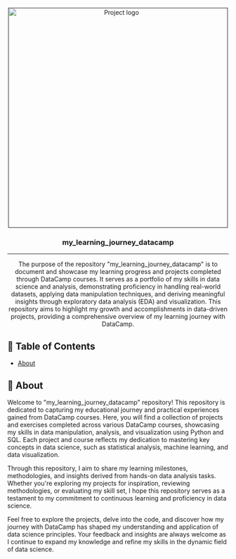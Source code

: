 <p align="center">
  <a href="" rel="noopener">
 <img height=500px width=500px src="https://i.imgur.com/D7C4xS7.png" alt="Project logo"></a>
</p>

<h3 align="center">my_learning_journey_datacamp</h3>

<div align="center">


</div>

---

<p align="center"> The purpose of the repository "my_learning_journey_datacamp" is to document and showcase my learning progress and projects completed through DataCamp courses. It serves as a portfolio of my skills in data science and analysis, demonstrating proficiency in handling real-world datasets, applying data manipulation techniques, and deriving meaningful insights through exploratory data analysis (EDA) and visualization. This repository aims to highlight my growth and accomplishments in data-driven projects, providing a comprehensive overview of my learning journey with DataCamp.
    <br> 
</p>

## 📝 Table of Contents

- [About](#about)


## 🧐 About <a name = "about"></a>

Welcome to "my_learning_journey_datacamp" repository! This repository is dedicated to capturing my educational journey and practical experiences gained from DataCamp courses. Here, you will find a collection of projects and exercises completed across various DataCamp courses, showcasing my skills in data manipulation, analysis, and visualization using Python and SQL. Each project and course reflects my dedication to mastering key concepts in data science, such as statistical analysis, machine learning, and data visualization.

Through this repository, I aim to share my learning milestones, methodologies, and insights derived from hands-on data analysis tasks. Whether you're exploring my projects for inspiration, reviewing methodologies, or evaluating my skill set, I hope this repository serves as a testament to my commitment to continuous learning and proficiency in data science.

Feel free to explore the projects, delve into the code, and discover how my journey with DataCamp has shaped my understanding and application of data science principles. Your feedback and insights are always welcome as I continue to expand my knowledge and refine my skills in the dynamic field of data science.
